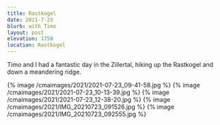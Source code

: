 ```yaml
---
title: Rastkogel
date: 2021-7-23
blurb: with Timo
layout: post
elevation: 1750
location: Rastkogel
---
```


Timo and I had a fantastic day in the Zillertal, hiking up the Rastkogel and
down a meandering ridge.

{% image /cmaimages/2021/2021-07-23_09-41-58.jpg %}
{% image /cmaimages/2021/2021-07-23_10-13-39.jpg %}
{% image /cmaimages/2021/2021-07-23_12-38-20.jpg %}
{% image /cmaimages/2021/IMG_20210723_091526.jpg %}
{% image /cmaimages/2021/IMG_20210723_092555.jpg %}

